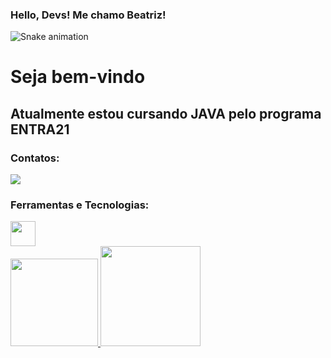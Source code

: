 ### Hello, Devs! Me chamo Beatriz!

![Snake animation](https://github.com/beabarth/beabarth/blob/output/github-contribution-grid-snake.svg)
<h1> Seja bem-vindo </h1>

<h2>
Atualmente estou cursando JAVA pelo programa ENTRA21 </h2>

### Contatos:
<div>
<a href="https://instagram.com/beabarthb" target="_blank"><img src="https://img.shields.io/badge/-Instagram-%23E4405F?style=for-the-badge&logo=instagram&logoColor=white" target="_blank"></a>
</div>

### Ferramentas e Tecnologias:
  <img src="https://cdn.jsdelivr.net/gh/devicons/devicon/icons/java/java-original-wordmark.svg" width="40" height="40"/>
          
          
<div>
<a href="https://github.com/seu-usuário-aqui">
<img height="140em" src="https://github-readme-stats.vercel.app/api/top-langs/?username=beabarth&layout=compact&langs_count=7&theme=dracula"/>
<img height="160em" src="https://github-readme-stats.vercel.app/api?username=beabarth&show_icons=true&theme=dracula&include_all_commits=true&count_private=true"/>
</div>
  


